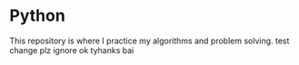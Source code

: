 # Python
This repository is where I practice my algorithms and problem solving.
test change plz ignore ok tyhanks bai
